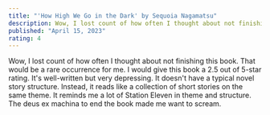 ```yaml
---
title: "'How High We Go in the Dark' by Sequoia Nagamatsu"
description: Wow, I lost count of how often I thought about not finishing this book. That would be a rare occurrence for me. I would give this book a 2.5 out of 5-star rating. It's well-written but very depressing. It doesn't have a typical novel story structure. Instead, it reads like a collection of short stories on the same theme. It reminds me a lot of Station Eleven in theme and structure. The deus ex machina to end the book made me want to scream.
published: "April 15, 2023"
rating: 4
---
```


Wow, I lost count of how often I thought about not finishing this book. That would be a rare occurrence for me. I would give this book a 2.5 out of 5-star rating. It's well-written but very depressing. It doesn't have a typical novel story structure. Instead, it reads like a collection of short stories on the same theme. It reminds me a lot of Station Eleven in theme and structure. The deus ex machina to end the book made me want to scream.
